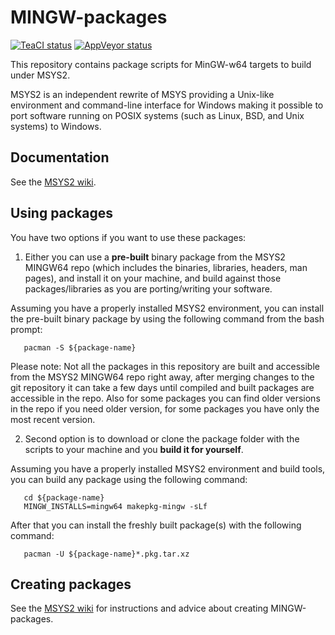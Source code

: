 MINGW-packages
==============
[![TeaCI status](https://tea-ci.org/api/badges/Alexpux/MINGW-packages/status.svg)](https://tea-ci.org/Alexpux/MINGW-packages)
[![AppVeyor status](https://ci.appveyor.com/api/projects/status/github/Alexpux/mingw-packages?branch=master&svg=true)](https://ci.appveyor.com/project/Alexpux/mingw-packages)

This repository contains package scripts for MinGW-w64 targets to build under MSYS2.

MSYS2 is an independent rewrite of MSYS providing a Unix-like environment and command-line interface for Windows making it possible to port software running on POSIX systems (such as Linux, BSD, and Unix systems) to Windows.

## Documentation
See the [MSYS2 wiki](https://github.com/msys2/msys2/wiki).

## Using packages
You have two options if you want to use these packages:

1. Either you can use a **pre-built** binary package from the MSYS2 MINGW64 repo (which includes the binaries, libraries, headers, man pages), and install it on your machine, and build against those packages/libraries as you are porting/writing your software.

 Assuming you have a properly installed MSYS2 environment, you can install the pre-built binary package by using the following command from the bash prompt:
 ```
    pacman -S ${package-name}
 ```
 Please note: Not all the packages in this repository are built and accessible from the MSYS2 MINGW64 repo right away, after merging changes to the git repository it can take a few days until compiled and built packages are accessible in the repo. Also for some packages you can find older versions in the repo if you need older version, for some packages you have only the most recent version.

2. Second option is to download or clone the package folder with the scripts to your machine and you **build it for yourself**.

 Assuming you have a properly installed MSYS2 environment and build tools, you can build any package using the following command:
 ```
    cd ${package-name}
    MINGW_INSTALLS=mingw64 makepkg-mingw -sLf
 ```
 After that you can install the freshly built package(s) with the following command:
 ```
    pacman -U ${package-name}*.pkg.tar.xz
 ```

## Creating packages
See the [MSYS2 wiki](https://github.com/msys2/msys2/wiki/Creating-Packages) for instructions and advice about creating MINGW-packages.
